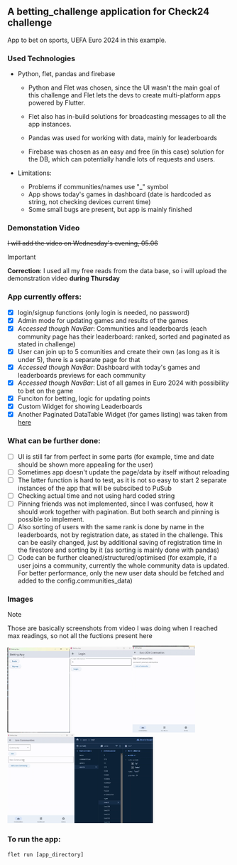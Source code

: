 
## A betting_challenge application for Check24 challenge 
App to bet on sports, UEFA Euro 2024 in this example.

### Used Technologies
- Python, flet, pandas and firebase

    - Python and Flet was chosen, since the UI wasn't the main goal of this challenge and Flet lets the devs to create multi-platform apps powered by Flutter.

    - Flet also has in-build solutions for broadcasting messages to all the app instances.

    - Pandas was used for working with data, mainly for leaderboards

    - Firebase was chosen as an easy and free (in this case) solution for the DB, which can potentially handle lots of requests and users.

- Limitations: 
    - Problems if communities/names use "_" symbol
    - App shows today's games in dashboard (date is hardcoded as string, not checking devices current time)
    - Some small bugs are present, but app is mainly finished

### Demonstation Video
~~I will add the video on Wednesday's evening, 05.06~~
> [!IMPORTANT]
> **Correction**: I used all my free reads from the data base, so i will upload the demonstration video **during Thursday**

### App currently offers:
- [x] login/signup functions (only login is needed, no password)
- [x] Admin mode for updating games and results of the games
- [x] *Accessed though NavBar*: Communities and leaderboards (each community page has their leaderboard: ranked, sorted and paginated as stated in challenge) 
- [x] User can join up to 5 comunities and create their own (as long as it is under 5), there is a separate page for that
- [x] *Accessed though NavBar*: Dashboard with today's games and leaderboards previews for each community
- [x] *Accessed though NavBar*: List of all games in Euro 2024 with possibility to bet on the game
- [x] Funciton for betting, logic for updating points
- [x] Custom Widget for showing Leaderboards
- [x] Another Paginated DataTable Widget (for games listing) was taken from [here](https://github.com/bobwatcherx/FletPaginatedTable/tree/master)

### What can be further done:
- [ ] UI is still far from perfect in some parts (for example, time and date should be shown more appealing for the user)
- [ ] Sometimes app doesn't update the page/data by itself without reloading
- [ ] The latter function is hard to test, as it is not so easy to start 2 separate instances of the app that will be subscibed to PuSub
- [ ] Checking actual time and not using hard coded string
- [ ] Pinning friends was not implemented, since I was confused, how it should work together with pagination. But both search and pinning is possible to implement.
- [ ] Also sorting of users with the same rank is done by name in the leaderboards, not by registration date, as stated in the challenge. This can be easily changed, just by additional saving of registration time in the firestore and sorting by it (as sorting is mainly done with pandas)
- [ ] Code can be further cleaned/structured/optimised (for example, if a user joins a community, currently the whole community data is updated. For better performance, only the new user data should be fetched and added to the config.communities_data)

### Images
> [!NOTE]
> Those are basically screenshots from video I was doing when I reached max readings, so not all the fuctions present here

<img src="/images/image-2.png" width="28%" height="28%"><img src="/images/image-4.png" width="28%" height="28%"><img src="/images/image-1.png" width="28%" height="28%"><img src="/images/image.png" width="30%" height="30%"><img src="/images/image-3.png" width="35%" height="35%">


### To run the app:

```
flet run [app_directory]
```
